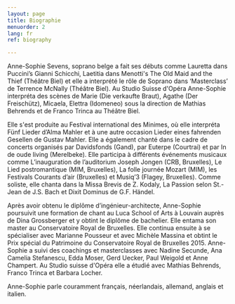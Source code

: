 ```yaml
---
layout: page
title: Biographie
menuorder: 2
lang: fr
ref: biography

---
```


Anne-Sophie Sevens, soprano belge a fait ses débuts comme Lauretta dans Puccini’s Gianni Schicchi, Laetitia dans Menotti's The Old Maid and the Thief (Théâtre Biel) et elle a interprété le rôle de Soprano dans ‘Masterclass’ de Terrence McNally (Théâtre Biel).
Au Studio Suisse d'Opéra Anne-Sophie interpréta des scènes de Marie (Die verkaufte Braut), Agathe (Der Freischütz), Micaela, Elettra (Idomeneo) sous la direction de Mathias Behrends et de Franco Trinca au Théâtre Biel.

Elle s'est produite au Festival international des Minimes, où elle interpréta Fünf Lieder d’Alma Mahler et à une autre occasion Lieder eines fahrenden Gesellen de Gustav Mahler. Elle a également chanté dans le cadre de concerts organisés par Davidsfonds (Gand), par Euterpe (Courtrai) et par In de oude living (Merelbeke). Elle participa à différents événements musicaux  comme L’inauguration de l’auditorium Joseph Jongen (CRB, Bruxelles), Le Lied postromantique (MIM, Bruxelles), La folle journée Mozart (MIM), les Festivals Courants d’air (Bruxelles) et  Musiq’3 (Flagey, Bruxelles).
Comme soliste, elle  chanta dans la Missa Brevis de Z. Kodaly, La Passion selon St.-Jean de J.S. Bach et Dixit Dominus de G.F. Händel.

Après avoir obtenu le diplôme d’ingénieur-architecte, Anne-Sophie poursuivit une formation de chant au Luca School of Arts à Louvain auprès de Dina Grossberger et y obtint le diplôme de bachelier. Elle entama son master au Conservatoire Royal de Bruxelles. Elle continua ensuite à se spécialiser avec Marianne Pousseur et avec Michèle Massina et obtint le Prix spécial du Patrimoine du Conservatoire Royal de Bruxelles 2015. Anne-Sophie a suivi des coachings et masterclasses avec Nadine Secunde, Ana Camelia Stefanescu, Edda Moser, Gerd Uecker, Paul Weigold et Anne Champert. Au Studio suisse d'Opéra elle a étudié avec Mathias Behrends, Franco Trinca et Barbara Locher.

Anne-Sophie parle couramment français, néerlandais, allemand, anglais et italien.
